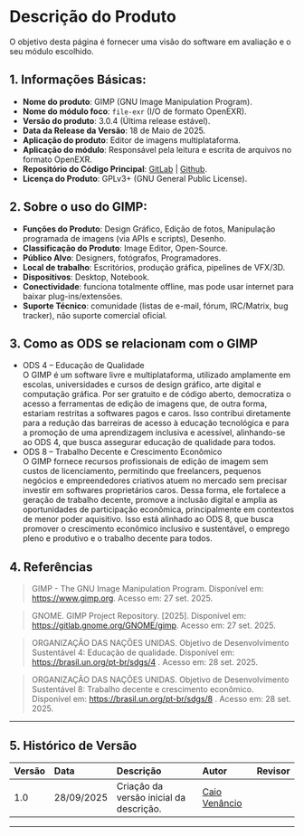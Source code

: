 # Descrição do Produto

O objetivo desta página é fornecer uma visão do software em avaliação e o seu módulo escolhido.

## 1. Informações Básicas:

- **Nome do produto**: GIMP (GNU Image Manipulation Program).
- **Nome do módulo foco**: `file-exr` (I/O de formato OpenEXR).
- **Versão do produto**: 3.0.4 (Última release estável).
- **Data da Release da Versão**: 18 de Maio de 2025.
- **Aplicação do produto**: Editor de imagens multiplataforma.
- **Aplicação do módulo**: Responsável pela leitura e escrita de arquivos no formato OpenEXR.
- **Repositório do Código Principal**: [GitLab](https://gitlab.gnome.org/GNOME/gimp) | [Github](https://github.com/GNOME/gimp).
- **Licença do Produto**: GPLv3+ (GNU General Public License).

## 2. Sobre o uso do GIMP:

- **Funções do Produto**: Design Gráfico, Edição de fotos, Manipulação programada de imagens (via APIs e scripts), Desenho.
- **Classificação do Produto**: Image Editor, Open-Source.
- **Público Alvo**: Designers, fotógrafos, Programadores.
- **Local de trabalho**: Escritórios, produção gráfica, pipelines de VFX/3D.
- **Dispositivos**: Desktop, Notebook.
- **Conectividade**: funciona totalmente offline, mas pode usar internet para baixar plug-ins/extensões.
- **Suporte Técnico**: comunidade (listas de e-mail, fórum, IRC/Matrix, bug tracker), não suporte comercial oficial.

<!-- //este tópico aqui compensa colocar no propósito da avaliação ou no objetivo da avaliação, não?-->
## 3. Como as ODS se relacionam com o GIMP
- ODS 4 – Educação de Qualidade<br>
    O GIMP é um software livre e multiplataforma, utilizado amplamente em escolas, universidades e cursos de design gráfico, arte digital e computação gráfica. Por ser gratuito e de código aberto, democratiza o acesso a ferramentas de edição de imagens que, de outra forma, estariam restritas a softwares pagos e caros. Isso contribui diretamente para a redução das barreiras de acesso à educação tecnológica e para a promoção de uma aprendizagem inclusiva e acessível, alinhando-se ao ODS 4, que busca assegurar educação de qualidade para todos.
- ODS 8 – Trabalho Decente e Crescimento Econômico<br>
    O GIMP fornece recursos profissionais de edição de imagem sem custos de licenciamento, permitindo que freelancers, pequenos negócios e empreendedores criativos atuem no mercado sem precisar investir em softwares proprietários caros. Dessa forma, ele fortalece a geração de trabalho decente, promove a inclusão digital e amplia as oportunidades de participação econômica, principalmente em contextos de menor poder aquisitivo. Isso está alinhado ao ODS 8, que busca promover o crescimento econômico inclusivo e sustentável, o emprego pleno e produtivo e o trabalho decente para todos.


<!-- Descrição do Produto - GIMP (1 Pessoa) -->
<!-- Informações básicas (Nome do produto, Versão, Aplicação). -->
<!-- Classificação (Funções do produto, Classificação do Produto, Público Alvo). -->
<!-- Ambiente de Uso (Local, Dispositivos, Conectividade, Suporte Técnico). -->
<!-- Identificar os ODS (Objetivos de Desenvolvimento Sustentável) relacionados. -->

## **4. Referências**

> GIMP - The GNU Image Manipulation Program. Disponível em: <https://www.gimp.org>. Acesso em: 27 set. 2025.

> GNOME. GIMP Project Repository. [2025]. Disponível em: <https://gitlab.gnome.org/GNOME/gimp>. Acesso em: 27 set. 2025.

> ORGANIZAÇÃO DAS NAÇÕES UNIDAS. Objetivo de Desenvolvimento Sustentável 4: Educação de qualidade. Disponível em: https://brasil.un.org/pt-br/sdgs/4
. Acesso em: 28 set. 2025.

> ORGANIZAÇÃO DAS NAÇÕES UNIDAS. Objetivo de Desenvolvimento Sustentável 8: Trabalho decente e crescimento econômico. Disponível em: https://brasil.un.org/pt-br/sdgs/8
. Acesso em: 28 set. 2025.

---

## 5. **Histórico de Versão**

| Versão | Data       | Descrição                                         | Autor          | Revisor          |
| :----- | :--------- | :------------------------------------------------ | :------------- | :--------------- |
| 1.0    | 28/09/2025 | Criação da versão inicial da descrição. | [Caio Venâncio](https://www.github.com/caio-venancio)     | |


---